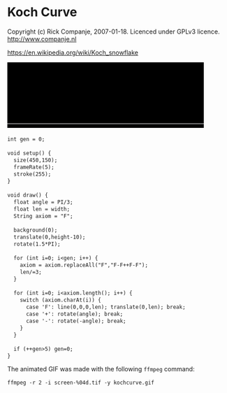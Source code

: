 # Koch Curve

Copyright (c) Rick Companje, 2007-01-18. Licenced under GPLv3 licence. http://www.companje.nl

https://en.wikipedia.org/wiki/Koch_snowflake

![](kochcurve.gif)

```Processing
int gen = 0;

void setup() {
  size(450,150);
  frameRate(5);
  stroke(255);
}

void draw() {
  float angle = PI/3;
  float len = width;
  String axiom = "F";

  background(0);
  translate(0,height-10);
  rotate(1.5*PI);
  
  for (int i=0; i<gen; i++) {
    axiom = axiom.replaceAll("F","F-F++F-F");
    len/=3;
  }

  for (int i=0; i<axiom.length(); i++) {
    switch (axiom.charAt(i)) {
      case 'F': line(0,0,0,len); translate(0,len); break;
      case '+': rotate(angle); break;
      case '-': rotate(-angle); break;
    }
  }
  
  if (++gen>5) gen=0;
}
```

The animated GIF was made with the following `ffmpeg` command:
```
ffmpeg -r 2 -i screen-%04d.tif -y kochcurve.gif
```
